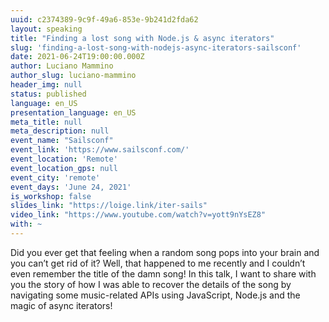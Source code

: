 ```yaml
---
uuid: c2374389-9c9f-49a6-853e-9b241d2fda62
layout: speaking
title: "Finding a lost song with Node.js & async iterators"
slug: 'finding-a-lost-song-with-nodejs-async-iterators-sailsconf'
date: 2021-06-24T19:00:00.000Z
author: Luciano Mammino
author_slug: luciano-mammino
header_img: null
status: published
language: en_US
presentation_language: en_US
meta_title: null
meta_description: null
event_name: "Sailsconf"
event_link: 'https://www.sailsconf.com/'
event_location: 'Remote'
event_location_gps: null
event_city: 'remote'
event_days: 'June 24, 2021'
is_workshop: false
slides_link: "https://loige.link/iter-sails"
video_link: "https://www.youtube.com/watch?v=yott9nYsEZ8"
with: ~
---
```


Did you ever get that feeling when a random song pops into your brain and you can’t get rid of it? Well, that happened to me recently and I couldn’t even remember the title of the damn song! In this talk, I want to share with you the story of how I was able to recover the details of the song by navigating some music-related APIs using JavaScript, Node.js and the magic of async iterators!
